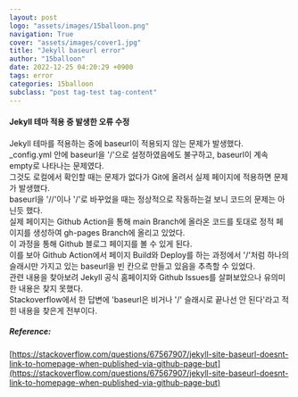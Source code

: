 ```yaml
---
layout: post
logo: "assets/images/15balloon.png"
navigation: True
cover: "assets/images/cover1.jpg"
title: "Jekyll baseurl error"
author: "15balloon"
date: 2022-12-25 04:20:29 +0900
tags: error
categories: 15balloon
subclass: "post tag-test tag-content"
---
```


#### Jekyll 테마 적용 중 발생한 오류 수정

Jekyll 테마를 적용하는 중에 baseurl이 적용되지 않는 문제가 발생했다.  
\_config.yml 안에 baseurl을 '/'으로 설정하였음에도 불구하고, baseurl이 계속 empty로 나타나는 문제였다.  
그것도 로컬에서 확인할 때는 문제가 없다가 Git에 올려서 실제 페이지에 적용하면 문제가 발생했다.  
baseurl을 '//'이나 '\/'로 바꾸었을 때는 정상적으로 작동하는걸 보니 코드의 문제는 아닌듯 했다.  
실제 페이지는 Github Action을 통해 main Branch에 올라온 코드를 토대로 정적 페이지를 생성하여 gh-pages Branch에 올리고 있었다.  
이 과정을 통해 Github 블로그 페이지를 볼 수 있게 된다.  
이를 보아 Github Action에서 페이지 Build와 Deploy를 하는 과정에서 '/'처럼 하나의 슬래시만 가지고 있는 baseurl을 빈 칸으로 만들고 있음을 추측할 수 있었다.  
관련 내용을 찾아보려 Jekyll 공식 홈페이지와 Github Issues를 살펴보았으나 유의미한 내용은 찾지 못했다.  
Stackoverflow에서 한 답변에 'baseurl은 비거나 '/' 슬래시로 끝나선 안 된다'라고 적힌 내용을 찾은게 전부이다.

##### Reference:

[https://stackoverflow.com/questions/67567907/jekyll-site-baseurl-doesnt-link-to-homepage-when-published-via-github-page-but](https://stackoverflow.com/questions/67567907/jekyll-site-baseurl-doesnt-link-to-homepage-when-published-via-github-page-but)
